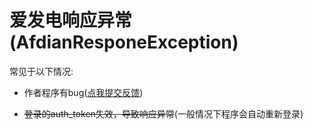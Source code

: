 # 爱发电响应异常(AfdianResponeException)

常见于以下情况:

* 作者程序有bug([点我提交反馈](https://github.com/sun589/AfdianBot-Core/issues))

* ~~登录的auth_token失效，导致响应异常~~(一般情况下程序会自动重新登录)
